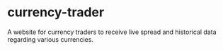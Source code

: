 # currency-trader
A website for currency traders to receive live spread and historical data regarding various currencies. 
